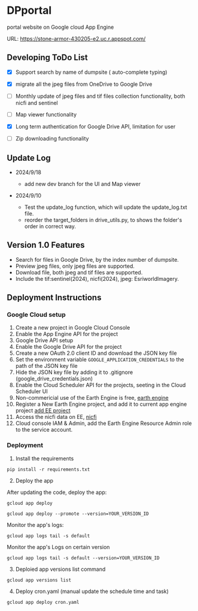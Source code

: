 # DPportal
portal website on Google cloud App Engine

URL: https://stone-armor-430205-e2.uc.r.appspot.com/

## Developing ToDo List
- [X] Support search by name of dumpsite ( auto-complete typing)
- [X] migrate all the jpeg files from OneDrive to Google Drive 
- [ ] Monthly update of jpeg files and tif files collection functionality, both nicfi and sentinel
- [ ] Map viewer functionality
- [X] Long term authentication for Google Drive API, limitation for user
- [ ] Zip downloading functionality



## Update Log
- 2024/9/18
    - add new dev branch for the UI and Map viewer


- 2024/9/10
    - Test the update_log function, which will update the update_log.txt file.
    - reorder the target_folders in drive_utils.py, to shows the folder's order in correct way.



## Version 1.0 Features 
- Search for files in Google Drive, by the index number of dumpsite.
- Preview jpeg files, only jpeg files are supported.
- Download file, both jpeg and tif files are supported.
- Include the tif:sentinel(2024), nicfi(2024), jpeg: EsriworldImagery.




## Deployment Instructions

### Google Cloud setup

1. Create a new project in Google Cloud Console
2. Enable the App Engine API for the project
3. Google Drive API setup 
4. Enable the Google Drive API for the project
5. Create a new OAuth 2.0 client ID and download the JSON key file
6. Set the environment variable `GOOGLE_APPLICATION_CREDENTIALS` to the path of the JSON key file
7. Hide the JSON key file by adding it to .gitignore (google_drive_credentials.json)
8. Enable the Cloud Scheduler API for the projects, seeting in the Cloud Scheduler UI
9. Non-commericial use of the Earth Engine is free, [earth engine](https://earthengine.google.com/noncommercial/)
10. Register a New Earth Engine project, and add it to current app engine project [add EE project](https://code.earthengine.google.com/register)
11. Access the nicfi data on EE, [nicfi](https://developers.planet.com/docs/integrations/gee/nicfi/)
12. Cloud console IAM & Admin, add the Earth Engine Resource Admin role to the service account.


### Deployment
1. Install the requirements

```
pip install -r requirements.txt
```

2. Deploy the app

After updating the code, deploy the app:
```
gcloud app deploy
```


```
gcloud app deploy --promote --version=YOUR_VERSION_ID
```

Monitor the app's logs:
```
gcloud app logs tail -s default
```

Monitor the app's Logs on certain version
```
gcloud app logs tail -s default --version=YOUR_VERSION_ID
```


3. Deploied app versions list command
```
gcloud app versions list

```

4. Deploy cron.yaml (manual update the schedule time and task)
```
gcloud app deploy cron.yaml
```